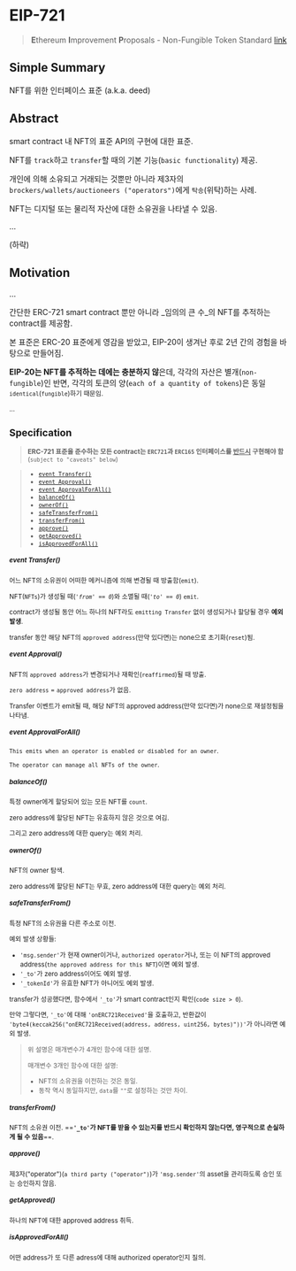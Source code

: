 # EIP-721

> **E**thereum **I**mprovement **P**roposals - Non-Fungible Token Standard
> [link](https://eips.ethereum.org/EIPS/eip-721)



## Simple Summary

NFT를 위한 인터페이스 표준 (a.k.a. deed)



## Abstract

smart contract 내 NFT의 표준 API의 구현에 대한 표준.

NFT를 `track`하고 `transfer`할 때의 기본 기능(`basic functionality`) 제공.



개인에 의해 소유되고 거래되는 것뿐만 아니라 제3자의`brockers/wallets/auctioneers ("operators")`에게 `탁송`(위탁)하는 사례.

NFT는 디지털 또는 물리적 자산에 대한 소유권을 나타낼 수 있음.



...

(하략)



## Motivation

...

간단한 ERC-721 smart contract 뿐만 아니라 _임의의 큰 수_의 NFT를 추적하는 contract를 제공함.



본 표준은 ERC-20 표준에게 영감을 받았고, EIP-20이 생겨난 후로 2년 간의 경험을 바탕으로 만들어짐.

**EIP-20는 NFT를 추적하는 데에는 충분하지 않**은데, 각각의 자산은 별개(`non-fungible`)인 반면, 각각의 토큰의 양(`each of a quantity of tokens`)은 동일<small>`identical`(`fungible`)하기 때문임.

...



## Specification

> **ERC-721 표준을 준수하는 모든 contract는 `ERC721`과 `ERC165` 인터페이스를 <u>반드시</u> 구현해야 함** (`subject to "caveats" below`)

> * [`event Transfer()`](#event-transfer)
> * [`event Approval()`](#event-approval)
> * [`event ApprovalForAll()`](#event-approvalforall)
> * [`balanceOf()`](#balanceof)
> * [`ownerOf()`](#ownerof)
> * [`safeTransferFrom()`](#safetransferfrom)
> * [`transferFrom()`](#transferfrom)
> * [`approve()`](#approve)
> * [`getApproved()`](#getapproved)
> * [`isApprovedForAll()`](#isapprovedforall)



##### event Transfer()

어느 NFT의 소유권이 어떠한 메커니즘에 의해 변경될 때 방출함(`emit`).

NFT(`NFTs`)가 생성될 때(_`'from' == 0`_)와 소멸될 때(_`'to' == 0`_) `emit`.

contract가 생성될 동안 어느 하나의 NFT라도 `emitting Transfer` 없이 생성되거나 할당될 경우 **예외 발생**.

transfer 동안 해당 NFT의 `approved address`(만약 있다면)는 none으로 초기화(`reset`)됨.



##### event Approval()

NFT의 `approved address`가 변경되거나 재확인(`reaffirmed`)될 때 방출.

`zero address` = `approved address`가 없음.

Transfer 이벤트가 emit될 때, 해당 NFT의 approved address(만약 있다면)가 none으로 재설정됨을 나타냄.



##### event ApprovalForAll()

`This emits when an operator is enabled or disabled for an owner`.

`The operator can manage all NFTs of the owner`.



##### balanceOf()

특정 owner에게 할당되어 있는 모든 NFT를 `count`.

zero address에 할당된 NFT는 유효하지 않은 것으로 여김.

그리고 zero address에 대한 query는 예외 처리.



##### ownerOf()

NFT의 owner 탐색.

zero address에 할당된 NFT는 무효, zero address에 대한 query는 예외 처리.



##### safeTransferFrom()

특정 NFT의 소유권을 다른 주소로 이전.

예외 발생 상황들:

* `'msg.sender'`가  현재 owner이거나, `authorized operator`거나, 또는 이 NFT의 approved address(`the approved address for this NFT`)이면 예외 발생.
* `'_to'`가 zero address이어도 예외 발생.
* `'_tokenId'`가 유효한 NFT가 아니어도 예외 발생.



transfer가 성공했다면, 함수에서 `'_to'`가 smart contract인지 확인(`code size > 0`).

만약 그렇다면, `'_to'`에 대해 `'onERC721Received'`을 호출하고,
반환값이 `'byte4(keccak256("onERC721Received(address, address, uint256, bytes)"))'`가 아니라면 예외 발생.

> 위 설명은 매개변수가 4개인 함수에 대한 설명.
>
> 매개변수 3개인 함수에 대한 설명:
>
> - NFT의 소유권을 이전하는 것은 동일.
> - 동작 역시 동일하지만, `data`를 `""`로 설정하는 것만 차이.



##### transferFrom()

NFT의 소유권 이전. ==**`'_to'`가 NFT를 받을 수 있는지를 반드시 확인하지 않는다면, 영구적으로 손실하게 될 수 있음**==.



##### approve()

제3자("operator")(`a third party ("operator")`)가 `'msg.sender'`의 asset을 관리하도록 승인 또는 승인하지 않음.



##### getApproved()

하나의 NFT에 대한 approved address 취득.



##### isApprovedForAll()

어떤 address가 또 다른 adress에 대해 authorized operator인지 질의.

